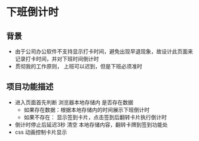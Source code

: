 # 下班倒计时
## 背景 
- 由于公司办公软件不支持显示打卡时间，避免出现早退现象，故设计此页面来记录打卡时间，并对下班时间倒计时
- 贯彻我的工作原则， 上班可以迟到，但是下班必须准时
## 项目功能描述
- 进入页面首先判断 浏览器本地存储内 是否存在数据
  - 如果存在数据：根据本地存储内的时间展示下班倒计时
  - 如果不存在： 显示签到卡片，点击签到后翻转卡片执行倒计时
- 倒计时停止后延迟3秒 清空 本地存储内容，翻转卡牌到签到功能处
- css 动画控制卡片显示